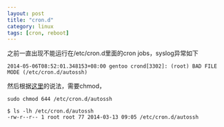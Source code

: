 ```yaml
---
layout: post
title: "cron.d"
category: linux
tags: [cron, reboot]
---
```


之前一直出现不能运行在/etc/cron.d里面的cron jobs，syslog异常如下

```
2014-05-06T08:52:01.348153+08:00 gentoo crond[3302]: (root) BAD FILE MODE (/etc/cron.d/autossh)
```

然后根据[这里](http://www.cyberciti.biz/faq/unix-linux-cron-bad-file-mode-error/)的说法，需要chmod，

```
sudo chmod 644 /etc/cron.d/autossh

$ ls -lh /etc/cron.d/autossh
-rw-r--r-- 1 root root 77 2014-03-13 09:05 /etc/cron.d/autossh
```

